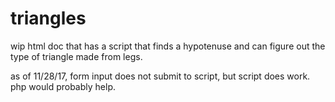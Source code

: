 # triangles
wip html doc that has a script that finds a hypotenuse and can figure out the type of triangle made from legs.

as of 11/28/17, form input does not submit to script, but script does work. php would probably help.